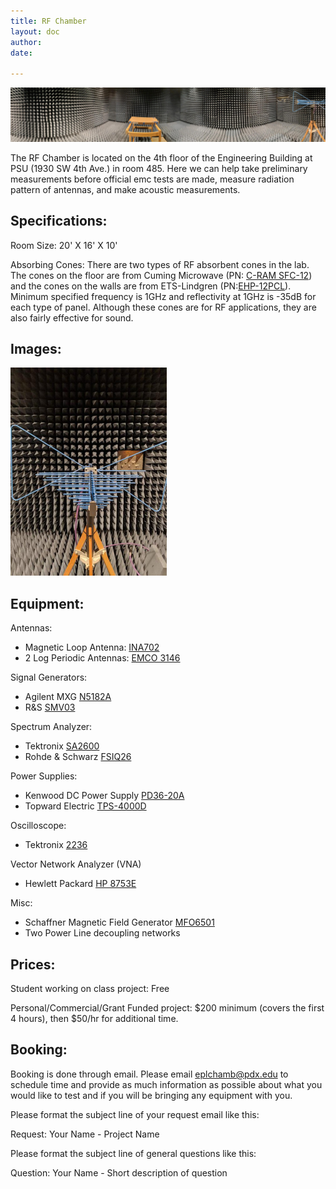 ```yaml
---
title: RF Chamber
layout: doc
author: 
date: 

---
```


![alt text](/images/RFpano.jpg)

The RF Chamber is located on the 4th floor of the Engineering Building at PSU (1930 SW 4th Ave.) in room 485. Here we can help take preliminary measurements before official emc tests are made, measure radiation pattern of antennas, and make acoustic measurements. 

## Specifications:
Room Size: 20' X 16' X 10' 

Absorbing Cones: There are two types of RF absorbent cones in the lab. The cones on the floor are from Cuming Microwave (PN: [C-RAM SFC-12](https://www.cumingmicrowave.com/pdf/390-Anechoic%20Chamber%20Mat'ls/390-1%20C-RAM%20SFC.pdf)) and the cones on the walls are from ETS-Lindgren (PN:[EHP-12PCL](http://www.ets-lindgren.com/pdf/absorber.pdf)). Minimum specified frequency is 1GHz and reflectivity at 1GHz is -35dB for each type of panel. Although these cones are for RF applications, they are also fairly effective for sound.

## Images:
<img src="/images/RF2.jpg" width="250px">

## Equipment:
Antennas:
* Magnetic Loop Antenna: [INA702](http://www.teseq.com/products/accessories/INA-701-702-703.php)
* 2 Log Periodic Antennas: [EMCO 3146](http://exodus.poly.edu/~kurt/manuals/manuals/Other/EMCO%203146%20Operation-Datasheet.pdf)

Signal Generators: 
* Agilent MXG [N5182A](http://cp.literature.agilent.com/litweb/pdf/N5180-90003.pdf)
* R&S [SMV03](https://www.rohde-schwarz.com/us/product/smv03-productstartpage_63493-7563.html)

Spectrum Analyzer:
* Tektronix [SA2600](http://www.tek.com/sites/tek.com/files/media/media/resources/37W_23237_5.pdf)
* Rohde & Schwarz [FSIQ26](https://cdn.rohde-schwarz.com/pws/dl_downloads/dl_common_library/dl_manuals/gb_1/f/fsiq/fsiq_02e.pdf)

Power Supplies:
* Kenwood DC Power Supply [PD36-20A](http://www.transcat.com/media/pdf/6522e-a.pdf)
* Topward Electric [TPS-4000D](http://www.topward.com/data/TPS-4000.pdf)

Oscilloscope:
* Tektronix [2236](http://exodus.poly.edu/~kurt/manuals/manuals/Tektronix/TEK%202236A%20Operation%20Only.pdf)

Vector Network Analyzer (VNA)
* Hewlett Packard [HP 8753E](hp8753e.pdf)

Misc:
* Schaffner Magnetic Field Generator [MFO6501](http://www.teseq.us/products/accessories/MFO-6501.php)
* Two Power Line decoupling networks


## Prices:
Student working on class project: Free

Personal/Commercial/Grant Funded project: $200 minimum (covers the first 4 hours), then $50/hr for additional time.

## Booking:
Booking is done through email. Please email eplchamb@pdx.edu to schedule time and provide as much information as possible about what you would like to test and if you will be bringing any equipment with you. 


Please format the subject line of your request email like this: 

Request: Your Name - Project Name

Please format the subject line of general questions like this: 

Question: Your Name - Short description of question




